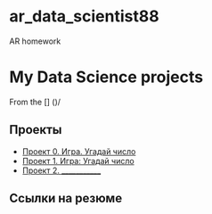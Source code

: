 # ar_data_scientist88
AR homework
# My Data Science projects

From the [] ()/

## Проекты

* [Проект 0. Игра. Угадай число](https://github.com/AntonRokhloi/ar_data_scientist88/tree/main/project_0)
* [Проект 1. Игра: Угадай число](https://github.com/AntonRokhloi/ar_data_scientist88/tree/main/project_game_v4)
* [Проект 2. ___________](______)

## Ссылки на резюме
